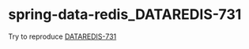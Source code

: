 # spring-data-redis_DATAREDIS-731
Try to reproduce [DATAREDIS-731](https://jira.spring.io/browse/DATAREDIS-731)
